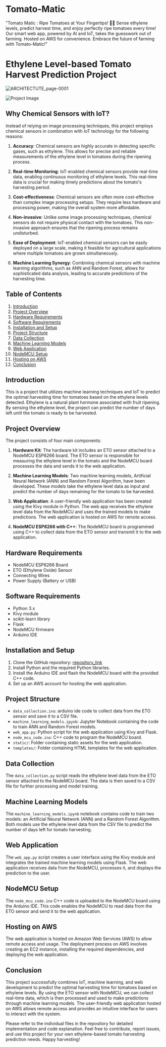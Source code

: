# Tomato-Matic
"Tomato Matic : Ripe Tomatoes at Your Fingertips! 🍅🌿 Sense ethylene levels, predict harvest time, and enjoy perfectly ripe tomatoes every time! Our smart web app, powered by AI and IoT, takes the guesswork out of farming. Hosted on AWS for convenience. Embrace the future of farming with Tomato-Matic!"

# Ethylene Level-based Tomato Harvest Prediction Project

![ARCHITECTUTE_page-0001](https://github.com/deepakraaaj/Tomato-Matic/assets/138853219/1667742a-1cb4-48d9-82d5-0ec459191bce)


![Project Image](project_image.jpg)

## Why Chemical Sensors with IoT?

Instead of relying on image processing techniques, this project employs chemical sensors in combination with IoT technology for the following reasons:

1. **Accuracy**: Chemical sensors are highly accurate in detecting specific gases, such as ethylene. This allows for precise and reliable measurements of the ethylene level in tomatoes during the ripening process.

2. **Real-time Monitoring**: IoT-enabled chemical sensors provide real-time data, enabling continuous monitoring of ethylene levels. This real-time data is crucial for making timely predictions about the tomato's harvesting period.

3. **Cost-effectiveness**: Chemical sensors are often more cost-effective than complex image processing setups. They require less hardware and processing power, making the overall system more affordable.

4. **Non-invasive**: Unlike some image processing techniques, chemical sensors do not require physical contact with the tomatoes. This non-invasive approach ensures that the ripening process remains undisturbed.

5. **Ease of Deployment**: IoT-enabled chemical sensors can be easily deployed on a large scale, making it feasible for agricultural applications where multiple tomatoes are grown simultaneously.

6. **Machine Learning Synergy**: Combining chemical sensors with machine learning algorithms, such as ANN and Random Forest, allows for sophisticated data analysis, leading to accurate predictions of the harvesting time.


## Table of Contents

1. [Introduction](#introduction)
2. [Project Overview](#project-overview)
3. [Hardware Requirements](#hardware-requirements)
4. [Software Requirements](#software-requirements)
5. [Installation and Setup](#installation-and-setup)
6. [Project Structure](#project-structure)
7. [Data Collection](#data-collection)
8. [Machine Learning Models](#machine-learning-models)
9. [Web Application](#web-application)
10. [NodeMCU Setup](#nodemcu-setup)
11. [Hosting on AWS](#hosting-on-aws)
12. [Conclusion](#conclusion)

## Introduction

This is a project that utilizes machine learning techniques and IoT to predict the optimal harvesting time for tomatoes based on the ethylene levels detected. Ethylene is a natural plant hormone associated with fruit ripening. By sensing the ethylene level, the project can predict the number of days left until the tomato is ready to be harvested.

## Project Overview

The project consists of four main components:

1. **Hardware Kit**: The hardware kit includes an ETO sensor attached to a NodeMCU ESP8266 board. The ETO sensor is responsible for measuring the ethylene level in the tomato and the NodeMCU board processes the data and sends it to the web application.

2. **Machine Learning Models**: Two machine learning models, Artificial Neural Network (ANN) and Random Forest Algorithm, have been developed. These models take the ethylene level data as input and predict the number of days remaining for the tomato to be harvested.

3. **Web Application**: A user-friendly web application has been created using the Kivy module in Python. The web app receives the ethylene level data from the NodeMCU and uses the trained models to make predictions. The web application is hosted on AWS for remote access.

4. **NodeMCU ESP8266 with C++**: The NodeMCU board is programmed using C++ to collect data from the ETO sensor and transmit it to the web application.

## Hardware Requirements

- NodeMCU ESP8266 Board
- ETO (Ethylene Oxide) Sensor
- Connecting Wires
- Power Supply (Battery or USB)

## Software Requirements

- Python 3.x
- Kivy module
- scikit-learn library
- Flask
- NodeMCU firmware
- Arduino IDE

## Installation and Setup

1. Clone the GitHub repository: [repository_link](https://github.com/your_username/project_repo.git)
2. Install Python and the required Python libraries.
3. Install the Arduino IDE and flash the NodeMCU board with the provided C++ code.
4. Set up an AWS account for hosting the web application.

## Project Structure

- `data_collection.ino`: arduino ide code to collect data from the ETO sensor and save it to a CSV file.
- `machine_learning_models.ipynb`: Jupyter Notebook containing the code to train ANN and Random Forest models.
- `web_app.py`: Python script for the web application using Kivy and Flask.
- `node_mcu_code.ino`: C++ code to program the NodeMCU board.
- `static/`: Folder containing static assets for the web application.
- `templates/`: Folder containing HTML templates for the web application.

## Data Collection

The `data_collection.py` script reads the ethylene level data from the ETO sensor attached to the NodeMCU board. The data is then saved to a CSV file for further processing and model training.

## Machine Learning Models

The `machine_learning_models.ipynb` notebook contains code to train two models: an Artificial Neural Network (ANN) and a Random Forest Algorithm. Both models use the ethylene level data from the CSV file to predict the number of days left for tomato harvesting.

## Web Application

The `web_app.py` script creates a user interface using the Kivy module and integrates the trained machine learning models using Flask. The web application receives data from the NodeMCU, processes it, and displays the prediction to the user.

## NodeMCU Setup

The `node_mcu_code.ino` C++ code is uploaded to the NodeMCU board using the Arduino IDE. This code enables the NodeMCU to read data from the ETO sensor and send it to the web application.

## Hosting on AWS

The web application is hosted on Amazon Web Services (AWS) to allow remote access and usage. The deployment process on AWS involves creating an EC2 instance, installing the required dependencies, and deploying the web application.

## Conclusion

This project successfully combines IoT, machine learning, and web development to predict the optimal harvesting time for tomatoes based on ethylene levels. By using the ETO sensor with NodeMCU, we can collect real-time data, which is then processed and used to make predictions through machine learning models. The user-friendly web application hosted on AWS allows remote access and provides an intuitive interface for users to interact with the system.

Please refer to the individual files in the repository for detailed implementation and code explanation. Feel free to contribute, report issues, and use this project for your own ethylene-based tomato harvesting prediction needs. Happy harvesting!
